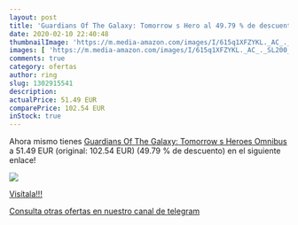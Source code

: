 ```yaml
---
layout: post
title: 'Guardians Of The Galaxy: Tomorrow s Hero al 49.79 % de descuento'
date: 2020-02-10 22:40:48
thumbnailImage: 'https://m.media-amazon.com/images/I/615q1XFZYKL._AC_._SL200_.jpg'
images: [ 'https://m.media-amazon.com/images/I/615q1XFZYKL._AC_._SL200_.jpg' ]
comments: true
category: ofertas
author: ring
slug: 1302915541
description:
actualPrice: 51.49 EUR
comparePrice: 102.54 EUR
inStock: true
---
```


Ahora mismo tienes [Guardians Of The Galaxy: Tomorrow s Heroes Omnibus](https://www.amazon.com/dp/1302915541/?tag=redken08-20) a 51.49 EUR (original: 102.54 EUR) (49.79 %  de descuento) en el siguiente enlace!

[![](https://m.media-amazon.com/images/I/615q1XFZYKL._AC_._SL200_.jpg)](https://www.amazon.com/dp/1302915541/?tag=redken08-20)

[Visítala!!!](https://www.amazon.com/dp/1302915541/?tag=redken08-20)

[Consulta otras ofertas en nuestro canal de telegram](https://t.me/s/ofertas25)
